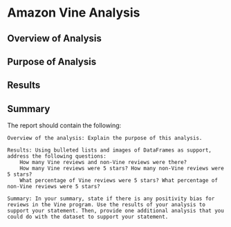 # Amazon Vine Analysis #

## Overview of Analysis ##


## Purpose of Analysis ##


## Results ##


## Summary ##


The report should contain the following:

    Overview of the analysis: Explain the purpose of this analysis.

    Results: Using bulleted lists and images of DataFrames as support, address the following questions:
        How many Vine reviews and non-Vine reviews were there?
        How many Vine reviews were 5 stars? How many non-Vine reviews were 5 stars?
        What percentage of Vine reviews were 5 stars? What percentage of non-Vine reviews were 5 stars?

    Summary: In your summary, state if there is any positivity bias for reviews in the Vine program. Use the results of your analysis to support your statement. Then, provide one additional analysis that you could do with the dataset to support your statement.
